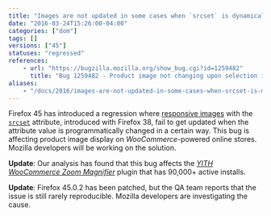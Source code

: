 ```yaml
---
title: "Images are not updated in some cases when `srcset` is dynamically changed"
date: "2016-03-24T15:26:00-04:00"
categories: ["dom"]
tags: []
versions: ["45"]
statuses: "regressed"
references:
    - url: "https://bugzilla.mozilla.org/show_bug.cgi?id=1259482"
      title: "Bug 1259482 - Product image not changing upon selection in Woocommerce/Wordpress"
aliases:
    - "/docs/2016/images-are-not-updated-in-some-cases-when-srcset-is-modified/"
---
```

Firefox 45 has introduced a regression where [responsive images](https://developer.mozilla.org/en-US/Learn/HTML/Multimedia_and_embedding/Responsive_images) with the [`srcset`](https://developer.mozilla.org/en-US/docs/Web/HTML/Element/img#attr-srcset) attribute, introduced with Firefox 38, fail to get updated when the attribute value is programmatically changed in a certain way. This bug is affecting product image display on *WooCommerce*-powered online stores. Mozilla developers will be working on the solution.

**Update**: Our analysis has found that this bug affects the [*YITH WooCommerce Zoom Magnifier*](https://wordpress.org/plugins/yith-woocommerce-zoom-magnifier/) plugin that has 90,000+ active installs.

**Update**: Firefox 45.0.2 has been patched, but the QA team reports that the issue is still rarely reproducible. Mozilla developers are investigating the cause.
